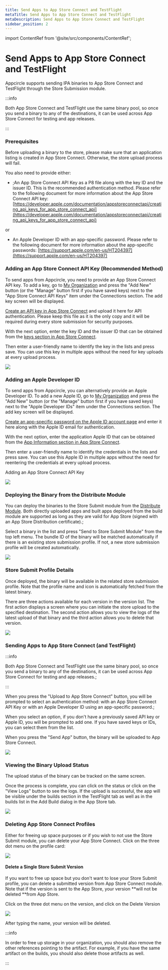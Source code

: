 ```yaml
---
title: Send Apps to App Store Connect and TestFlight
metaTitle: Send Apps to App Store Connect and TestFlight
metaDescription: Send Apps to App Store Connect and TestFlight
sidebar_position: 2
---
```


import ContentRef from '@site/src/components/ContentRef';

# Send Apps to App Store Connect and TestFlight

Appcircle supports sending IPA binaries to App Store Connect and TestFlight through the Store Submission module.

:::info

Both App Store Connect and TestFlight use the same binary pool, so once you send a binary to any of the destinations, it can be used across App Store Connect for testing and app releases.

:::

### Prerequisites

Before uploading a binary to the store, please make sure that an application listing is created in App Store Connect. Otherwise, the store upload process will fail.

You also need to provide either:

- ;An App Store Connect API Key as a P8 file along with the key ID and the issuer ID. This is the recommended authentication method. Please refer to the following document for more information about the App Store Connect API key:\
  [https://developer.apple.com/documentation/appstoreconnectapi/creating_api_keys_for_app_store_connect_api](https://developer.apple.com/documentation/appstoreconnectapi/creating_api_keys_for_app_store_connect_api)

or

- An Apple Developer ID with an app-specific password. Please refer to the following document for more information about the app-specific passwords: [https://support.apple.com/en-us/HT204397](https://support.apple.com/en-us/HT204397)

### Adding an App Store Connect API Key (Recommended Method)

To send apps from Appcircle, you need to provide an App Store Connect API key. To add a key, go to [My Organization](../account/my-organization.md) and press the "Add New" button (or the "Manage" button first if you have saved keys) next to the "App Store Connect API Keys" item under the Connections section. The add key screen will be displayed.

[Create an API key in App Store Connect](https://developer.apple.com/documentation/appstoreconnectapi/creating_api_keys_for_app_store_connect_api) and upload it here for API authentication. Please keep this file as it is the only copy and it will be required during every store submission for security purposes.

With the next option, enter the key ID and the issuer ID that can be obtained from the [keys section in App Store Connect](https://appstoreconnect.apple.com/access/api).

Then enter a user-friendly name to identify the key in the lists and press save. You can use this key in multiple apps without the need for key uploads at every upload process.

![](<https://cdn.appcircle.io/docs/assets/image (93).png>)

### Adding an Apple Developer ID

To send apps from Appcircle, you can alternatively provide an Apple Developer ID. To add a new Apple ID, go to [My Organization](../account/my-organization.md) and press the "Add New" button (or the "Manage" button first if you have saved keys) next to the "Apple Developer IDs" item under the Connections section. The add key screen will be displayed.

[Create an app-specific password on the Apple ID account page](https://support.apple.com/en-us/HT204397) and enter it here along with the Apple ID email for authentication.

With the next option, enter the application Apple ID that can be obtained from the [App Information section in App Store Connect](https://help.apple.com/app-store-connect/#/dev219b53a88).

Then enter a user-friendly name to identify the credentials in the lists and press save. You can use this Apple ID in multiple apps without the need for reentering the credentials at every upload process.

<ContentRef url="../account/adding-an-app-store-connect-api-key">Adding an App Store Connect API Key</ContentRef>

![](<https://cdn.appcircle.io/docs/assets/image (94).png>)

### Deploying the Binary from the Distribute Module

You can deploy the binaries to the Store Submit module from the [Distribute Module](../distribute/create-or-select-a-distribution-profile.md). Both directly uploaded apps and built apps deployed from the build module are supported as long as they are valid for App Store (signed with an App Store Distribution certificate).;

Select a binary in the list and press "Send to Store Submit Module" from the top left menu. The bundle ID of the binary will be matched automatically if there is an existing store submission profile. If not, a new store submission profile will be created automatically.

![](<https://cdn.appcircle.io/docs/assets/image (84).png>)

### Store Submit Profile Details

Once deployed, the binary will be available in the related store submission profile. Note that the profile name and icon is automatically fetched from the latest binary.

There are three actions available for each version in the version list. The first action displays a screen where you can initiate the store upload to the specified destination. The second action allows you to view the logs of the latest upload of that binary and the third action allows you to delete that version.

![](<https://cdn.appcircle.io/docs/assets/image (95).png>)

###

### Sending Apps to App Store Connect (and TestFlight)

:::info

Both App Store Connect and TestFlight use the same binary pool, so once you send a binary to any of the destinations, it can be used across App Store Connect for testing and app releases.;

:::

When you press the "Upload to App Store Connect" button, you will be prompted to select an authentication method: with an App Store Connect API Key or with an Apple Developer ID using an app-specific password.;

When you select an option, if you don't have a previously saved API key or Apple ID, you will be prompted to add one. If you have saved keys or IDs, you can select them from the list.

When you press the "Send App" button, the binary will be uploaded to App Store Connect.

![](<https://cdn.appcircle.io/docs/assets/image (96).png>)

### Viewing the Binary Upload Status

The upload status of the binary can be tracked on the same screen.

Once the process is complete, you can click on the status or click on the "View Logs" button to see the logs. If the upload is successful, the app will be visible under the builds section in the TestFlight tab as well as in the builds list in the Add Build dialog in the App Store tab.

![](<https://cdn.appcircle.io/docs/assets/image (88).png>)

### Deleting App Store Connect Profiles

Either for freeing up space purposes or if you wish to not use the Store Submit module, you can delete your App Store Connect. Click on the three dot menu on the profile card:

![](<https://cdn.appcircle.io/docs/assets/image (208).png>)

#### Delete a Single Store Submit Version

If you want to free up space but you don't want to lose your Store Submit profile, you can delete a submitted version from App Store Connect module. Note that if the version is sent to the App Store, your version **will not be deleted **from App Store.

Click on the three dot menu on the version, and click on the Delete Version

![](<https://cdn.appcircle.io/docs/assets/image (209).png>)

After typing the name, your version will be deleted.

:::info

In order to free up storage in your organization, you should also remove the other references pointing to the artifact. For example, if you have the same artifact on the builds, you should also delete those artifacts as well.

:::
